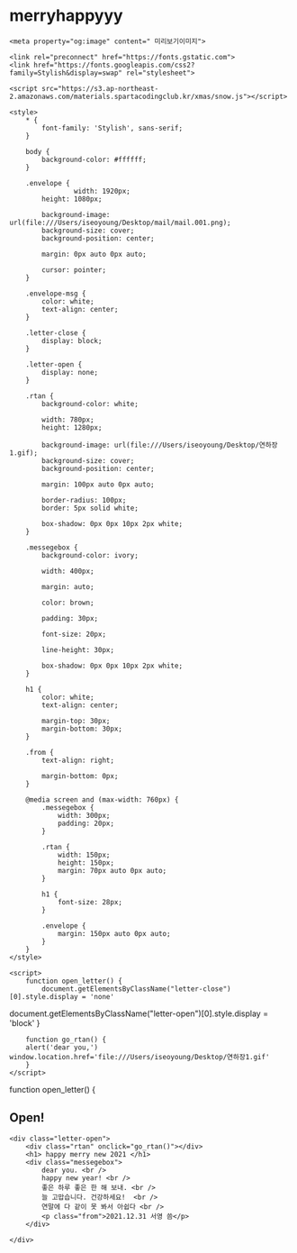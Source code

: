 # merryhappyyy
<!DOCTYPE html>
<html lang="en">

<head>
    <meta charset="UTF-8">
    <meta name="viewport" content="width=device-width, initial-scale=1.0">
    <title>Adieu 2020</title>

    <meta property="og:image" content=" 미리보기이미지">
<meta property="og:title" content="happy merry new year">
<meta property="og:description" content="신영..코딩 해보다..."> 


    <link rel="preconnect" href="https://fonts.gstatic.com">
    <link href="https://fonts.googleapis.com/css2?family=Stylish&display=swap" rel="stylesheet">

    <script src="https://s3.ap-northeast-2.amazonaws.com/materials.spartacodingclub.kr/xmas/snow.js"></script>
    
    <style>
        * {
            font-family: 'Stylish', sans-serif;
        }
    
        body {
            background-color: #ffffff;
        }
    
        .envelope {
                    width: 1920px;
            height: 1080px;
    
            background-image: url(file:///Users/iseoyoung/Desktop/mail/mail.001.png);
            background-size: cover;
            background-position: center;
    
            margin: 0px auto 0px auto;

            cursor: pointer;
        }
    
        .envelope-msg {
            color: white;
            text-align: center;
        }
    
        .letter-close {
            display: block;
        }
    
        .letter-open {
            display: none;
        }
    
        .rtan {
            background-color: white;
    
            width: 780px;
            height: 1280px;
    
            background-image: url(file:///Users/iseoyoung/Desktop/연하장1.gif);
            background-size: cover;
            background-position: center;
    
            margin: 100px auto 0px auto;
    
            border-radius: 100px;
            border: 5px solid white;
    
            box-shadow: 0px 0px 10px 2px white;
        }
    
        .messegebox {
            background-color: ivory;
    
            width: 400px;
    
            margin: auto;
    
            color: brown;
    
            padding: 30px;
    
            font-size: 20px;
    
            line-height: 30px;
    
            box-shadow: 0px 0px 10px 2px white;
        }
    
        h1 {
            color: white;
            text-align: center;
    
            margin-top: 30px;
            margin-bottom: 30px;
        }
    
        .from {
            text-align: right;
    
            margin-bottom: 0px;
        }
    
        @media screen and (max-width: 760px) {
            .messegebox {
                width: 300px;
                padding: 20px;
            }
    
            .rtan {
                width: 150px;
                height: 150px;
                margin: 70px auto 0px auto;
            }
    
            h1 {
                font-size: 28px;
            }
    
            .envelope {
                margin: 150px auto 0px auto;
            }
        }
    </style>

    <script>
        function open_letter() {
            document.getElementsByClassName("letter-close")[0].style.display = 'none'
document.getElementsByClassName("letter-open")[0].style.display = 'block'
        }

        function go_rtan() {
        alert('dear you,')
    window.location.href='file:///Users/iseoyoung/Desktop/연하장1.gif'
        }
    </script>

</head>

<body>
    <div class="letter-close">
        function open_letter() {
        <div class="envelope" onclick="open_letter()"></div>
        <h2 class="envelope-msg">Open!</h2>
    </div>

    <div class="letter-open">
        <div class="rtan" onclick="go_rtan()"></div>
        <h1> happy merry new 2021 </h1>
        <div class="messegebox">
            dear you. <br />
            happy new year! <br />
            좋은 하루 좋은 한 해 보내. <br />
            늘 고맙습니다. 건강하세요!  <br />
            연말에 다 같이 못 봐서 아쉽다 <br />
            <p class="from">2021.12.31 서영 씀</p>
        </div>

    </div>

</body>

</html>
